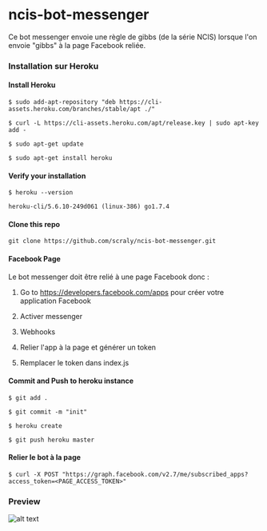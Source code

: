 # ncis-bot-messenger

Ce bot messenger envoie une règle de gibbs (de la série NCIS) lorsque l'on envoie "gibbs" à la page Facebook reliée.

### Installation sur Heroku

#### Install Heroku

```$ sudo add-apt-repository "deb https://cli-assets.heroku.com/branches/stable/apt ./"```

```$ curl -L https://cli-assets.heroku.com/apt/release.key | sudo apt-key add -```

```$ sudo apt-get update```

```$ sudo apt-get install heroku```

#### Verify your installation

```$ heroku --version```

```heroku-cli/5.6.10-249d061 (linux-386) go1.7.4```

#### Clone this repo

```git clone https://github.com/scraly/ncis-bot-messenger.git```

#### Facebook Page

Le bot messenger doit être relié à une page Facebook donc :

1. Go to https://developers.facebook.com/apps pour créer votre application Facebook

2. Activer messenger

3. Webhooks

4. Relier l'app à la page et générer un token

5. Remplacer le token dans index.js

#### Commit and Push to heroku instance

```$ git add .```

```$ git commit -m "init"```

```$ heroku create```

```$ git push heroku master```

#### Relier le bot à la page

```$ curl -X POST "https://graph.facebook.com/v2.7/me/subscribed_apps?access_token=<PAGE_ACCESS_TOKEN>"```

### Preview

![alt text](https://github.com/scraly/ncis-bot-messenger/blob/master/images/ncis-bot-messenger-result.png "NCIS bot messenger preview")
